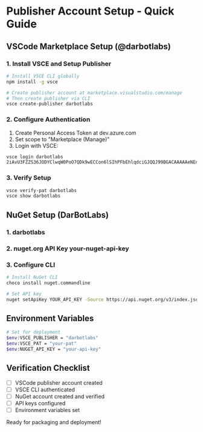 # Publisher Account Setup - Quick Guide

## VSCode Marketplace Setup (@darbotlabs)

### 1. Install VSCE and Setup Publisher

```bash
# Install VSCE CLI globally
npm install -g vsce

# Create publisher account at marketplace.visualstudio.com/manage
# Then create publisher via CLI
vsce create-publisher darbotlabs
```

### 2. Configure Authentication

1. Create Personal Access Token at dev.azure.com
2. Set scope to "Marketplace (Manage)"
3. Login with VSCE:

```bash
vsce login darbotlabs
2iAvU3FZZS36JODYClwqW0PoO7QDk9wECCon6lSIhPFbEhlqdciGJQQJ99BGACAAAAAeNEnbAAASAZDOdma3
```

### 3. Verify Setup

```bash
vsce verify-pat darbotlabs
vsce show darbotlabs
```

## NuGet Setup (DarBotLabs)

### 1. darbotlabs

### 2. nuget.org API Key your-nuget-api-key

### 3. Configure CLI

```bash
# Install NuGet CLI
choco install nuget.commandline

# Set API key
nuget setApiKey YOUR_API_KEY -Source https://api.nuget.org/v3/index.json
```

## Environment Variables

```bash
# Set for deployment
$env:VSCE_PUBLISHER = "darbotlabs"
$env:VSCE_PAT = "your-pat"
$env:NUGET_API_KEY = "your-api-key"
```

## Verification Checklist

- [ ] VSCode publisher account created
- [ ] VSCE CLI authenticated
- [ ] NuGet account created and verified
- [ ] API keys configured
- [ ] Environment variables set

Ready for packaging and deployment!
